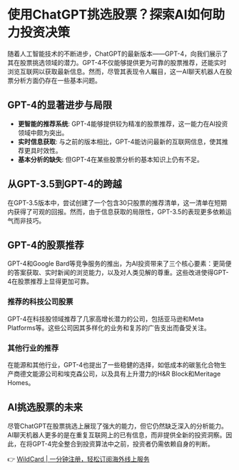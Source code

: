 # 使用ChatGPT挑选股票？探索AI如何助力投资决策

随着人工智能技术的不断进步，ChatGPT的最新版本——GPT-4，向我们展示了其在股票挑选领域的潜力。GPT-4不仅能够提供更为可靠的股票推荐，还能实时浏览互联网以获取最新信息。然而，尽管其表现令人瞩目，这一AI聊天机器人在股票分析方面仍存在一些基本问题。

## GPT-4的显著进步与局限

- **更智能的推荐系统**: GPT-4能够提供较为精准的股票推荐，这一能力在AI投资领域中颇为突出。
- **实时信息获取**: 与之前的版本相比，GPT-4能访问最新的互联网信息，使其推荐更具时效性。
- **基本分析的缺失**: 但GPT-4在某些股票分析的基本知识上仍有不足。

## 从GPT-3.5到GPT-4的跨越

在GPT-3.5版本中，尝试创建了一个包含30只股票的推荐清单，这一清单在短期内获得了可观的回报。然而，由于信息获取的局限性，GPT-3.5的表现更多依赖运气而非技巧。

## GPT-4的股票推荐

GPT-4和Google Bard等竞争服务的推出，为AI投资带来了三个核心要素：更简便的答案获取、实时新闻的浏览能力，以及对人类见解的尊重。这些改进使得GPT-4在股票推荐上显得更加可靠。

### 推荐的科技公司股票

GPT-4在科技股领域推荐了几家高增长潜力的公司，包括亚马逊和Meta Platforms等。这些公司因其多样化的业务和复苏的广告支出而备受关注。

### 其他行业的推荐

在能源和其他行业，GPT-4也提出了一些稳健的选择，如低成本的碳氢化合物生产商德文能源公司和埃克森公司，以及具有上升潜力的H&R Block和Meritage Homes。

## AI挑选股票的未来

尽管ChatGPT在股票挑选上展现了强大的能力，但它仍然缺乏深入的分析能力。AI聊天机器人更多的是在重复互联网上的已有信息，而非提供全新的投资洞察。因此，在将GPT-4完全整合到投资算法中之前，投资者仍需依赖自身的判断。

👉 [WildCard | 一分钟注册，轻松订阅海外线上服务](https://bbtdd.com/WildCard)